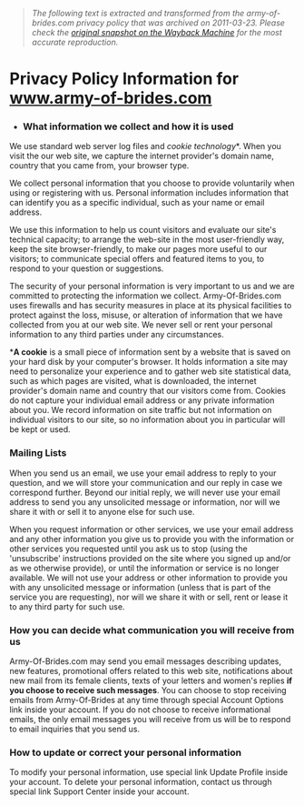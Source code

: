 > *The following text is extracted and transformed from the army-of-brides.com privacy policy that was archived on 2011-03-23. Please check the [original snapshot on the Wayback Machine](https://web.archive.org/web/20110323075758id_/http%3A//www.army-of-brides.com/policy.html) for the most accurate reproduction.*

# Privacy Policy Information for www.army-of-brides.com

  * ### What information we collect and how it is used

We use standard web server log files and **cookie* technology**. When you visit the our web site, we capture the internet provider's domain name, country that you came from, your browser type.

We collect personal information that you choose to provide voluntarily when using or registering with us. Personal information includes information that can identify you as a specific individual, such as your name or email address.

We use this information to help us count visitors and evaluate our site's technical capacity; to arrange the web-site in the most user-friendly way, keep the site browser-friendly, to make our pages more useful to our visitors; to communicate special offers and featured items to you, to respond to your question or suggestions.

The security of your personal information is very important to us and we are committed to protecting the information we collect. Army-Of-Brides.com uses firewalls and has security measures in place at its physical facilities to protect against the loss, misuse, or alteration of information that we have collected from you at our web site. We never sell or rent your personal information to any third parties under any circumstances.

***A cookie** is a small piece of information sent by a website that is saved on your hard disk by your computer's browser. It holds information a site may need to personalize your experience and to gather web site statistical data, such as which pages are visited, what is downloaded, the internet provider's domain name and country that our visitors come from. Cookies do not capture your individual email address or any private information about you. We record information on site traffic but not information on individual visitors to our site, so no information about you in particular will be kept or used. 

### Mailing Lists

When you send us an email, we use your email address to reply to your question, and we will store your communication and our reply in case we correspond further. Beyond our initial reply, we will never use your email address to send you any unsolicited message or information, nor will we share it with or sell it to anyone else for such use.

When you request information or other services, we use your email address and any other information you give us to provide you with the information or other services you requested until you ask us to stop (using the 'unsubscribe' instructions provided on the site where you signed up and/or as we otherwise provide), or until the information or service is no longer available. We will not use your address or other information to provide you with any unsolicited message or information (unless that is part of the service you are requesting), nor will we share it with or sell, rent or lease it to any third party for such use. 

### How you can decide what communication you will receive from us

Army-Of-Brides.com may send you email messages describing updates, new features, promotional offers related to this web site, notifications about new mail from its female clients, texts of your letters and women's replies **if you choose to receive such messages**. You can choose to stop receiving emails from Army-Of-Brides at any time through special Account Options link inside your account. If you do not choose to receive informational emails, the only email messages you will receive from us will be to respond to email inquiries that you send us. 

### How to update or correct your personal information

To modify your personal information, use special link Update Profile inside your account. To delete your personal information, contact us through special link Support Center inside your account. 



